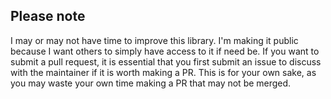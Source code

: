 ## Please note

I may or may not have time to improve this library. I'm making it public because I want others to simply have access to it if need be. If you want to submit a pull request, it is essential that you first submit an issue to discuss with the maintainer if it is worth making a PR. This is for your own sake, as you may waste your own time making a PR that may not be merged.